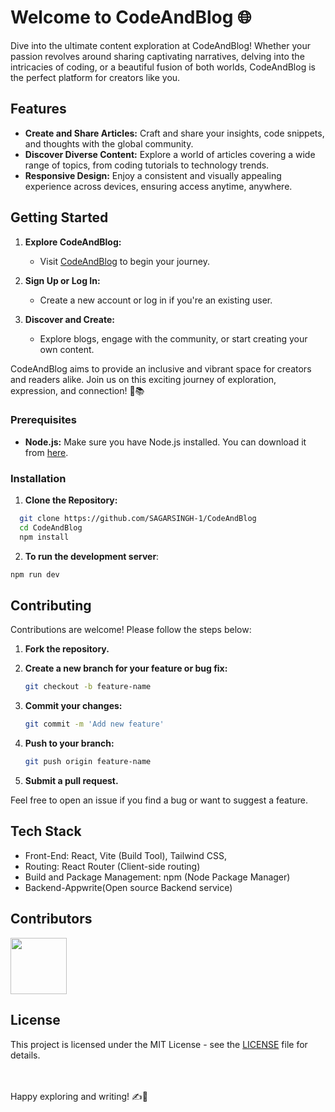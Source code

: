 # Welcome to CodeAndBlog 🌐

Dive into the ultimate content exploration at CodeAndBlog! Whether your passion revolves around sharing captivating narratives, delving into the intricacies of coding, or a beautiful fusion of both worlds, CodeAndBlog is the perfect platform for creators like you.

## Features

- **Create and Share Articles:** Craft and share your insights, code snippets, and thoughts with the global community.
- **Discover Diverse Content:** Explore a world of articles covering a wide range of topics, from coding tutorials to technology trends.
- **Responsive Design:** Enjoy a consistent and visually appealing experience across devices, ensuring access anytime, anywhere.


## Getting Started

1. **Explore CodeAndBlog:**
   - Visit [CodeAndBlog](https://code-and-blog.vercel.app/) to begin your journey.

2. **Sign Up or Log In:**
   - Create a new account or log in if you're an existing user.

3. **Discover and Create:**
   - Explore blogs, engage with the community, or start creating your own content.

CodeAndBlog aims to provide an inclusive and vibrant space for creators and readers alike. Join us on this exciting journey of exploration, expression, and connection! 🚀📚

### Prerequisites

- **Node.js:** Make sure you have Node.js installed. You can download it from [here](https://nodejs.org/).

### Installation

1. **Clone the Repository:**
  ```bash
    git clone https://github.com/SAGARSINGH-1/CodeAndBlog
    cd CodeAndBlog
    npm install
  ```
2. **To run the development server**:

  ```bash
  npm run dev
  ```

## Contributing

Contributions are welcome! Please follow the steps below:

1. **Fork the repository.**
2. **Create a new branch for your feature or bug fix:**
    ```bash
    git checkout -b feature-name
    ```

3. **Commit your changes:**
    ```bash
    git commit -m 'Add new feature'
    ```

4. **Push to your branch:**
    ```bash
    git push origin feature-name
    ```

5. **Submit a pull request.**

Feel free to open an issue if you find a bug or want to suggest a feature.

## Tech Stack

- Front-End:
  React,
  Vite (Build Tool),
  Tailwind CSS,
- Routing:
  React Router (Client-side routing)
- Build and Package Management:
  npm (Node Package Manager)
- Backend-Appwrite(Open source Backend service)

## Contributors

<a href="https://github.com/SAGARSINGH-1/Quiz-App/graphs/contributors">
  <img width='90px' height='90px' src="https://contrib.rocks/image?repo=SAGARSINGH-1/Quiz-App" />
</a>


## License


This project is licensed under the MIT License - see the [LICENSE](LICENSE) file for details.

<br>
<br>
Happy exploring and writing! ✍️🚀
